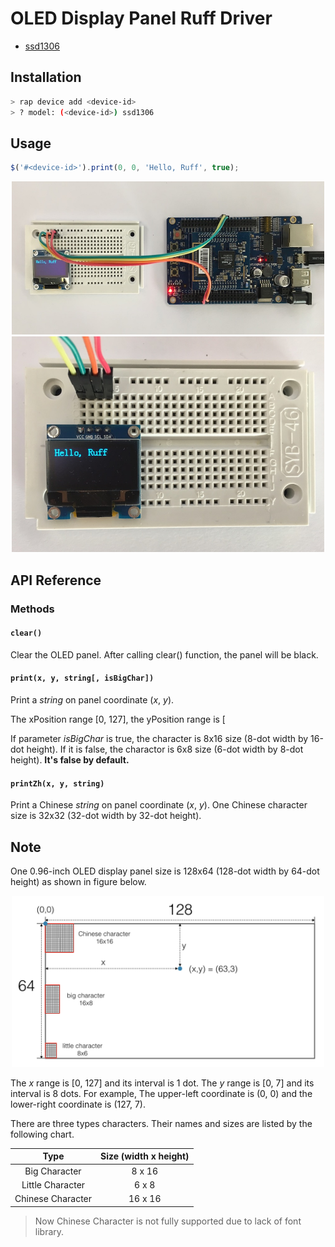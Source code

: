 # OLED Display Panel Ruff Driver

- [ssd1306](https://rap.ruff.io/devices/ssd1306)

## Installation

```sh
> rap device add <device-id>
> ? model: (<device-id>) ssd1306
```

## Usage

```js
$('#<device-id>').print(0, 0, 'Hello, Ruff', true);
```

<div align="center">    
<img src="https://raw.githubusercontent.com/young-mu/ruff-drivers/master/ssd1306/res/demo_1.jpg" width = "500" height = "245" alt="DEMO_1" />
</div>

<div align="center">    
<img src="https://raw.githubusercontent.com/young-mu/ruff-drivers/master/ssd1306/res/demo_2.jpg" width = "500" height = "345" alt="DEMO_2" />
</div>

## API Reference

### Methods

#### `clear()`

Clear the OLED panel. After calling clear() function, the panel will be black.

#### `print(x, y, string[, isBigChar])`

Print a *string* on panel coordinate (*x*, *y*).

The xPosition range [0, 127], the yPosition range is [

If parameter *isBigChar* is true, the character is 8x16 size (8-dot width by 16-dot height). If it is false, the charactor is 6x8 size (6-dot width by 8-dot height). **It's false by default.**

#### `printZh(x, y, string)`

Print a Chinese *string* on panel coordinate (*x*, *y*). One Chinese character size is 32x32 (32-dot width by 32-dot height).

## Note

One 0.96-inch OLED display panel size is 128x64 (128-dot width by 64-dot height) as shown in figure below.

<div align="center">    
<img src="https://raw.githubusercontent.com/young-mu/ruff-drivers/master/ssd1306/res/note.png" width = "500" height = "274" alt="NOTE" />
</div>

The *x* range is [0, 127] and its interval is 1 dot. The *y* range is [0, 7] and its interval is 8 dots. For example, The upper-left coordinate is (0, 0) and the lower-right coordinate is (127, 7).

There are three types characters. Their names and sizes are listed by the following chart.

Type  | Size (width x height)
:-------------: | :-------------:
Big Character | 8 x 16
Little Character | 6 x 8
Chinese Character | 16 x 16

> Now Chinese Character is not fully supported due to lack of font library.
